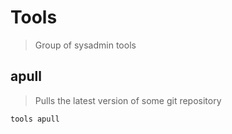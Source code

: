 # Tools

> Group of sysadmin tools

## apull

> Pulls the latest version of some git repository

```bash
tools apull
```

